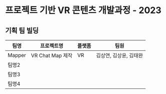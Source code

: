 # 프로젝트 기반 VR 콘텐츠 개발과정 - 2023

## 기획 팀 빌딩

|팀명|프로젝트명|플랫폼|팀원|
|---|---|---|---|
|Mapper|VR Chat Map 제작|VR|김상연, 김상윤, 김태완|
|팀명2||||
|팀명3||||
|팀명4||||